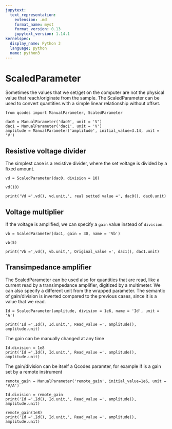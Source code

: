 ```yaml
---
jupytext:
  text_representation:
    extension: .md
    format_name: myst
    format_version: 0.13
    jupytext_version: 1.14.1
kernelspec:
  display_name: Python 3
  language: python
  name: python3
---
```


# ScaledParameter
Sometimes the values that we set/get on the computer are not the physical value that reach/originate from the sample. The ScaledParameter can be used to convert quantities with a simple linear relationship without offset.

```{code-cell} ipython3
from qcodes import ManualParameter, ScaledParameter
```

```{code-cell} ipython3
dac0 = ManualParameter('dac0', unit = 'V')
dac1 = ManualParameter('dac1', unit = 'V')
amplitude = ManualParameter('amplitude', initial_value=3.14, unit = 'V')
```

## Resistive voltage divider
The simplest case is a resistive divider, where the set voltage is divided by a fixed amount.

```{code-cell} ipython3
vd = ScaledParameter(dac0, division = 10)
```

```{code-cell} ipython3
vd(10)
```

```{code-cell} ipython3
print('Vd =',vd(), vd.unit,', real setted value =', dac0(), dac0.unit)
```

## Voltage multiplier
If the voltage is amplified, we can specify a `gain` value instead of `division`.

```{code-cell} ipython3
vb = ScaledParameter(dac1, gain = 30, name = 'Vb')
```

```{code-cell} ipython3
vb(5)
```

```{code-cell} ipython3
print('Vb =',vd(), vb.unit,', Original_value =', dac1(), dac1.unit)
```

## Transimpedance amplifier
The ScaledParameter can be used also for quantities that are read, like a current read by a transimpedance amplifier, digitized by a multimeter.
We can also specify a different unit from the wrapped parameter. The semantic of gain/division is inverted compared to the previous cases, since it is a value that we read.

```{code-cell} ipython3
Id = ScaledParameter(amplitude, division = 1e6, name = 'Id', unit = 'A')
```

```{code-cell} ipython3
print('Id =',Id(), Id.unit,', Read_value =', amplitude(), amplitude.unit)
```

The gain can be manually changed at any time

```{code-cell} ipython3
Id.division = 1e8
print('Id =',Id(), Id.unit,', Read_value =', amplitude(), amplitude.unit)
```

The gain/division can be itself a Qcodes paramter, for example if is a gain set by a remote instrument

```{code-cell} ipython3
remote_gain = ManualParameter('remote_gain', initial_value=1e6, unit = 'V/A')
```

```{code-cell} ipython3
Id.division = remote_gain
print('Id =',Id(), Id.unit,', Read_value =', amplitude(), amplitude.unit)
```

```{code-cell} ipython3
remote_gain(1e8)
print('Id =',Id(), Id.unit,', Read_value =', amplitude(), amplitude.unit)
```
